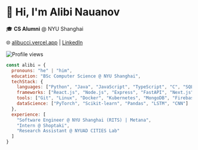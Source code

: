 # 👋 Hi, I'm Alibi Nauanov

🎓 **CS Alumni** @ NYU Shanghai

🌐 [alibucci.vercel.app](https://alibucci.vercel.app/) | [LinkedIn](https://www.linkedin.com/in/alibinauanov/)

![Profile views](https://komarev.com/ghpvc/?username=alibinauanov&style=flat-square)


```js
const alibi = {
  pronouns: "he" | "him",
  education: "BSc Computer Science @ NYU Shanghai",
  techStack: {
    languages: ["Python", "Java", "JavaScript", "TypeScript", "C", "SQL"],
    frameworks: ["React.js", "Node.js", "Express", "FastAPI", "Next.js", "Spring", "Django"],
    tools: ["Git", "Linux", "Docker", "Kubernetes", "MongoDB", "Firebase", "AWS", "Figma"],
    dataScience: ["PyTorch", "Scikit-learn", "Pandas", "LSTM", "CNN"]
  },
  experience: [
    "Software Engineer @ NYU Shanghai (RITS) | Metana",
    "Intern @ Shoptaki",
    "Research Assistant @ NYUAD CITIES Lab"
  ]
}
